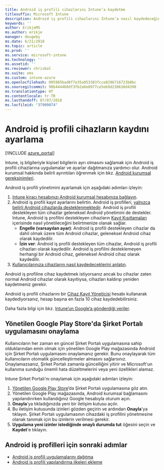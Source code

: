 ```yaml
---
title: Android iş profili cihazlarını Intune’a kaydetme
titlesuffix: Microsoft Intune
description: Android iş profili cihazlarını Intune’a nasıl kaydedeceğinizi öğrenin.
keywords: ''
author: ErikjeMS
ms.author: erikje
manager: dougeby
ms.date: 6/21/2018
ms.topic: article
ms.prod: ''
ms.service: microsoft-intune
ms.technology: ''
ms.assetid: ''
ms.reviewer: chrisbal
ms.suite: ems
ms.custom: intune-azure
ms.openlocfilehash: 095985bad8f7e35a953383fcce8296716723b8bc
ms.sourcegitcommit: 98b444468df3fb2a6e8977ce5eb9d238610d4398
ms.translationtype: HT
ms.contentlocale: tr-TR
ms.lasthandoff: 07/07/2018
ms.locfileid: "37909074"
---
```

# <a name="set-up-enrollment-of-android-work-profile-devices"></a>Android iş profili cihazların kaydını ayarlama

[!INCLUDE [azure_portal](./includes/azure_portal.md)]

Intune, iş bilgileriyle kişisel bilgilerin ayrı olmasını sağlamak için Android iş profili cihazlarına uygulamalar ve ayarlar dağıtmanıza yardımcı olur. Android kurumsal hakkında belirli ayrıntıları öğrenmek için bkz. [Android kurumsal gereksinimleri](https://support.google.com/work/android/answer/6174145?hl=en&ref_topic=6151012).

Android iş profili yönetimini ayarlamak için aşağıdaki adımları izleyin:

1. [Intune kiracı hesabınızı Android kurumsal hesabınıza bağlayın](connect-intune-android-enterprise.md).
2. Android iş profili kayıt ayarlarını belirtin. Android iş profilleri, [yalnızca belirli Android cihazlarda desteklenmektedir](https://support.google.com/work/android/answer/6174145?hl=en&ref_topic=6151012%20style=%22target=new_window%22). Android iş profili destekleyen tüm cihazlar geleneksel Android yönetimini de destekler. Intune, Android iş profilini destekleyen cihazların [Kayıt Kısıtlamaları](enrollment-restrictions-set.md) içerisinde nasıl yönetileceğini belirtmenize olanak sağlar.
    - **Engelle (varsayılan ayar)**: Android iş profili destekleyen cihazlar da dahil olmak üzere tüm Android cihazlar, geleneksel Android cihaz olarak kaydedilir.
    - **İzin ver**: Android iş profili destekleyen tüm cihazlar, Android iş profili cihazları olarak kaydedilir. Android iş profilini desteklemeyen herhangi bir Android cihaz, geleneksel Android cihaz olarak kaydedilir.
3. [Kullanıcılarınıza cihazlarını nasıl kaydedeceklerini anlatın](/intune-user-help/enroll-your-device-in-intune-android.md).


Android iş profiline cihaz kaydetmek istiyorsanız ancak bu cihazlar zaten normal Android cihazlar olarak kayıtlıysa, cihazları kaldırıp yeniden kaydetmeniz gerekir.

Android iş profili cihazlarını bir [Cihaz Kayıt Yöneticisi](device-enrollment-manager-enroll.md) hesabı kullanarak kaydediyorsanız, hesap başına en fazla 10 cihaz kaydedebilirsiniz.

Daha fazla bilgi için bkz. [Intune’un Google’a gönderdiği veriler](data-intune-sends-to-google.md).

## <a name="approve-the-company-portal-app-in-the-managed-google-play-store"></a>Yönetilen Google Play Store'da Şirket Portalı uygulamasını onaylama

Kullanıcıların her zaman en güncel Şirket Portalı uygulamasına sahip olduklarından emin olmak için yönetilen Google Play mağazasında Android için Şirket Portalı uygulamasını onaylamanız gerekir. Bunu onaylayarak tüm kullanıcıların otomatik güncelleştirmeler almasını sağlarsınız. Onaylamazsanız, Şirket Portalı zamanla güncelliğini yitirir ve Microsoft'un kullanıma sunduğu önemli hata düzeltmelerini veya yeni özellikleri alamaz.

Intune Şirket Portalı'nı onaylamak için aşağıdaki adımları izleyin:

1.  [Yönetilen Google Play Store](https://play.google.com/work/apps/details?id=com.microsoft.windowsintune.companyportal)’da Şirket Portalı uygulamasına göz atın.
2.  Yönetilen Google Play mağazasında, Android kurumsal bağlamasını yapılandırırken kullandığınız Google hesabıyla oturum açın.
3.  **Onayla**’ya tıkladığınızda yeni bir iletişim kutusu açılır.
4.  Bu iletişim kutusunda izinleri gözden geçirin ve ardından **Onayla**'ya tıklayın. Şirket Portalı uygulamasının cihazdaki iş profilini yönetmesine olanak tanımak için bu izinlerin verilmesi gerekir.
5.  **Uygulama yeni izinler istediğinde onaylı durumda tut** öğesini seçin ve **Kaydet**'e tıklayın.

## <a name="next-steps-for-android-work-profiles"></a>Android iş profilleri için sonraki adımlar
- [Android iş profili uygulamalarını dağıtma](store-apps-android.md)
- [Android iş profili yapılandırma ilkeleri ekleme](device-profiles.md)